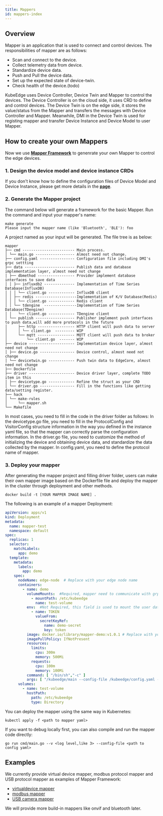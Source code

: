 ```yaml
---
title: Mappers 
id: mappers-index
---
```


## Overview
Mapper is an application that is used to connect and control devices. The responsibilities of mapper are as follows:

- Scan and connect to the device.
- Collect telemetry data from device.
- Standardize device data.
- Push and Pull the device data.
- Set up the expected state of device-twin.
- Check health of the device.(todo)

KubeEdge uses Device Controller, Device Twin and Mapper to control the devices. The Device Controller is on the cloud side, it uses CRD to define and control devices.
The Device Twin is on the edge side, it stores the value/status from the Mapper and transfers the messages with Device Controller and Mapper. 
Meanwhile, DMI in the Device Twin is used for registing mapper and transfer Device Instance and Device Model to user Mapper.

## How to create your own Mappers
Now we use **[Mapper Framework](../mapper-framework)** to genenrate your own Mapper to control the edge devices.
### 1. Design the device model and device instance CRDs
If you don't know how to define the configuration files of Device Model and Device Instance, please get more details in the **[page](https://github.com/kubeedge/kubeedge/blob/master/docs/proposals/device-crd-v1beta1.md)**.

### 2. Generate the Mapper project
The command below will generate a framework for the basic Mapper. Run the command and input your mapper's name:
```shell
make generate
Please input the mapper name (like 'Bluetooth', 'BLE'): foo
```
A project named as your input will be generated. The file tree is as below:
```
mapper
├── cmd ------------------------ Main process.
│ └── main.go ------------------ Almost need not change.
├── config.yaml ---------------- Configuration file including DMI's grpc settting
├── data ----------------------- Publish data and database implementation layer, almost need not change
│ ├── dbmethod ----------------- Provider implement database interfaces to save data
│ │ ├── influxdb2 -------------- Implementation of Time Series Database(InfluxDB)
│ │ │ └── client.go ------------ InfluxDB client
│ │ ├── redis -------------------Implementation of K/V Database(Redis)
│ │ │ └── client.go ------------ Redis client
│ │ └── tdengine  ---------------Implementation of Time Series Database(TDengine)
│ │   └── client.go ------------ TDengine client
│ └── publish ------------------ Publisher implement push interfaces to push data,will add more protocols in the future
│     ├── http ----------------- HTTP client will push data to server
│     │ └── client.go  --------- WIP
│     └── mqtt ----------------- MQTT client will push data to broker
│         └── client.go  ------- WIP
├── device --------------------- Implementation device layer, almost need not change
│ ├── device.go ---------------- Device control, almost need not change
│ └── devicetwin.go ------------ Push twin data to EdgeCore, almost need not change
├── Dockerfile
├── driver --------------------- Device driver layer, complete TODO item in this 
│ ├── devicetype.go ------------ Refine the struct as your CRD
│ └── driver.go ---------------- Fill in the functions like getting data/setting register.
├── hack
│ └── make-rules
│     └── mapper.sh
└── Makefile
```
In most cases, you need to fill in the code in the driver folder as follows:
In the devicetype.go file, you need to fill in the ProtocolConfig and VisitorConfig structure information in the way you defined in the instance yaml file,
so that the mapper can correctly parse the configuration information.
In the driver.go file, you need to customize the method of initializing the device and obtaining device data, and standardize the data collected by the mapper.
In config.yaml, you need to define the protocol name of mapper.

### 3. Deploy your mapper
After generating the mapper project and filling driver folder, users can make their own mapper image based on the Dockerfile file and
deploy the mapper in the cluster through deployment and other methods. 
```shell
docker build -t [YOUR MAPPER IMAGE NAME] .
```

The following is an example of a mapper Deployment:
```yaml
apiVersion: apps/v1
kind: Deployment
metadata:
  name: mapper-test
  namespace: default
spec:
  replicas: 1
  selector:
    matchLabels:
      app: demo
  template:
    metadata:
      labels:
        app: demo
    spec:
      nodeName: edge-node  # Replace with your edge node name
      containers:
        - name: demo
          volumeMounts:  #Required, mapper need to communicate with grpcclient
            - mountPath: /etc/kubeedge
              name: test-volume  
          env:  #Not Required, this field is used to mount the user database key
            - name: TOKEN   
              valueFrom:
                secretKeyRef:
                  name: demo-secret
                  key: token
          image: docker.io/library/mapper-demo:v1.0.1 # Replace with your mapper image name
          imagePullPolicy: IfNotPresent
          resources:
            limits:
              cpu: 300m
              memory: 500Mi
            requests:
              cpu: 100m
              memory: 100Mi
          command: [ "/bin/sh","-c" ]
          args: [ "/kubeedge/main --config-file /kubeedge/config.yaml --v 4" ]
      volumes:
        - name: test-volume
          hostPath:
            path: /etc/kubeedge
            type: Directory
```

You can deploy the mapper using the same way in Kubernetes:
```shell
kubectl apply -f <path to mapper yaml>
```
If you want to debug locally first, you can also compile and run the mapper code directly:

```shell
go run cmd/main.go --v <log level,like 3> --config-file <path to config yaml>
```

## Examples
We currently provide virtual device mapper, modbus protocol mapper and USB protocol mapper as examples of Mapper Framework:

- [virtualdevice mapper](https://github.com/kubeedge/mappers-go/pull/112)
- [modbus mapper](https://github.com/kubeedge/mappers-go/pull/113)
- [USB camera mapper](https://github.com/kubeedge/mappers-go/tree/main/mappers/kubeedge-v1.15.0/usbcamera-dmi)

We will provide more build-in mappers like onvif and bluetooth later.
